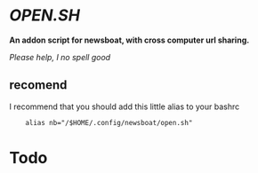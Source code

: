 ___OPEN.SH___
=============

__An addon script for newsboat, with cross computer url sharing.__

_Please help, I no spell good_

recomend
--------

I recommend that you should 
add this little alias to your bashrc
        
        alias nb="/$HOME/.config/newsboat/open.sh"

# Todo
